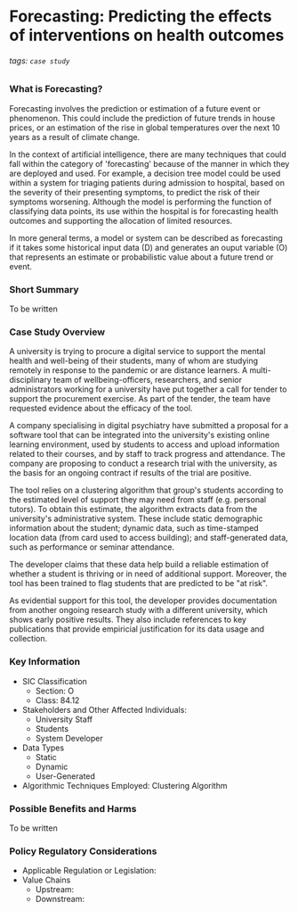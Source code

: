 # Forecasting: Predicting the effects of interventions on health outcomes 
###### tags: `case study`

### What is Forecasting?
Forecasting involves the prediction or estimation of a future event or phenomenon. This could include the prediction of future trends in house prices, or an estimation of the rise in global temperatures over the next 10 years as a result of climate change. 

In the context of artificial intelligence, there are many techniques that could fall within the category of 'forecasting' because of the manner in which they are deployed and used. For example, a  decision tree model could be used within a system for triaging patients during admission to hospital, based on the severity of their presenting symptoms, to predict the risk of their symptoms worsening. Although the model is performing the function of classifying data points, its use within the hospital is for forecasting health outcomes and supporting the allocation of limited resources.

In more general terms, a model or system can be described as forecasting if it takes some historical input data (D) and generates an ouput variable (O) that represents an estimate or  probabilistic value about a future trend or event.

### Short Summary

To be written

### Case Study Overview
A university is trying to procure a digital service to support the mental health and well-being of their students, many of whom are studying remotely in response to the pandemic or are distance learners. A multi-disciplinary team of wellbeing-officers, researchers, and senior administrators working for a university have put together a call for tender to support the procurement exercise. As part of the tender, the team have requested evidence about the efficacy of the tool. 

A company specialising in digital psychiatry have submitted a proposal for a software tool that can be integrated into the university's existing online learning environment, used by students to access and upload information related to their courses, and by staff to track progress and attendance. The company are proposing to conduct a research trial with the university, as the basis for an ongoing contract if results of the trial are positive. 

The tool relies on a clustering algorithm that group's students according to the estimated level of support they may need from staff (e.g. personal tutors). To obtain this estimate, the algorithm extracts data from the university's administrative system. These include static demographic information about the student; dynamic data, such as time-stamped location data (from card used to access building); and staff-generated data, such as performance or seminar attendance. 

The developer claims that these data help build a reliable estimation of whether a student is thriving or in need of additional support. Moreover, the tool has been trained to flag students that are predicted to be "at risk". 

As evidential support for this tool, the developer provides documentation from another ongoing research study with a different university, which shows early positive results. They also include references to key publications that provide empiricial justification for its data usage and collection.

### Key Information
- SIC Classification
    - Section: O
    - Class: 84.12
- Stakeholders and Other Affected Individuals:
	- University Staff 
	- Students 
	- System Developer
- Data Types
	- Static
	- Dynamic
	- User-Generated
- Algorithmic Techniques Employed: Clustering Algorithm

### Possible Benefits and Harms
To be written

### Policy Regulatory Considerations
- Applicable Regulation or Legislation:
- Value Chains
    - Upstream:
    - Downstream:




